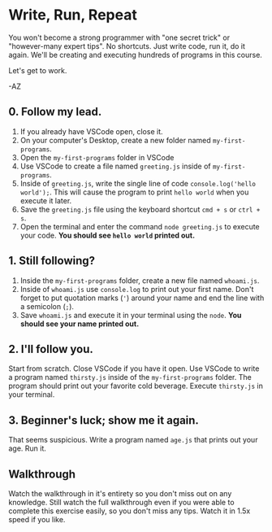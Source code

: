 # Write, Run, Repeat

You won't become a strong programmer with "one secret trick" or "however-many expert tips". No
shortcuts. Just write code, run it, do it again. We'll be creating and executing hundreds of
programs in this course.

Let's get to work.

-AZ

## 0. Follow my lead.

1. If you already have VSCode open, close it.
2. On your computer's Desktop, create a new folder named `my-first-programs`.
3. Open the `my-first-programs` folder in VSCode
4. Use VSCode to create a file named `greeting.js` inside of `my-first-programs`.
5. Inside of `greeting.js`, write the single line of code `console.log('hello world');`. This will
   cause the program to print `hello world` when you execute it later.
6. Save the `greeting.js` file using the keyboard shortcut `cmd + s` or `ctrl + s`.
7. Open the terminal and enter the command `node greeting.js` to execute your code. **You should see
   `hello world` printed out.**

## 1. Still following?

1. Inside the `my-first-programs` folder, create a new file named `whoami.js`.
2. Inside of `whoami.js` use `console.log` to print out your first name. Don't forget to put
   quotation marks (`'`) around your name and end the line with a semicolon (`;`).
3. Save `whoami.js` and execute it in your terminal using the `node`. **You should see your name
   printed out.**

## 2. I'll follow you.

Start from scratch. Close VSCode if you have it open. Use VSCode to write a program named
`thirsty.js` inside of the `my-first-programs` folder. The program should print out your favorite
cold beverage. Execute `thirsty.js` in your terminal.

## 3. Beginner's luck; show me it again.

That seems suspicious. Write a program named `age.js` that prints out your age. Run it.

## Walkthrough

Watch the walkthrough in it's entirety so you don't miss out on any knowledge. Still watch the full
walkthrough even if you were able to complete this exercise easily, so you don't miss any tips.
Watch it in 1.5x speed if you like.
